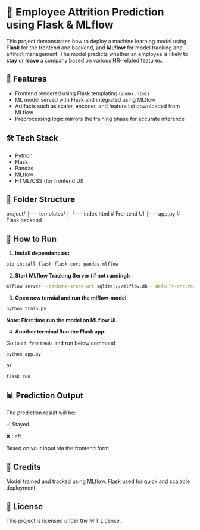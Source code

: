 # 🧠 Employee Attrition Prediction using Flask & MLflow

This project demonstrates how to deploy a machine learning model using **Flask** for the frontend and backend, and **MLflow** for model tracking and artifact management. The model predicts whether an employee is likely to **stay** or **leave** a company based on various HR-related features.

## 🚀 Features

- Frontend rendered using Flask templating (`index.html`)
- ML model served with Flask and integrated using MLflow
- Artifacts such as scaler, encoder, and feature list downloaded from MLflow
- Preprocessing logic mirrors the training phase for accurate inference

## 🛠️ Tech Stack

- Python
- Flask
- Pandas
- MLflow
- HTML/CSS (for frontend UI)

## 📁 Folder Structure

project/ ├── templates/ │ └── index.html # Frontend UI ├── app.py # Flask backend


## 🧪 How to Run

1. **Install dependencies:**

```bash
pip install flask flask-cors pandas mlflow
```

2. **Start MLflow Tracking Server (if not running)**:

```bash
mlflow server --backend-store-uri sqlite:///mlflow.db --default-artifact-root ./mlruns --host 127.0.0.1 --port 5000
```

3. **Open new termial and run the mlflow-model**:

```bash
python train.py
```

**Note: First time run the model on MLflow UI.**

4. **Another terminal Run the Flask app**:

Go to `cd frontend/` and run below command

```bash
python app.py
```

or 

```bash
flask run
```


## 📊 Prediction Output
The prediction result will be:

✅ Stayed

❌ Left

Based on your input via the frontend form.

## 🧠 Credits
Model trained and tracked using MLflow. Flask used for quick and scalable deployment.

## 📄 License
This project is licensed under the MIT License.
